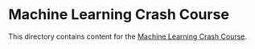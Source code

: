 # Machine Learning Crash Course

This directory contains content for the [Machine Learning Crash Course](https://developers.google.com/machine-learning/crash-course/).
